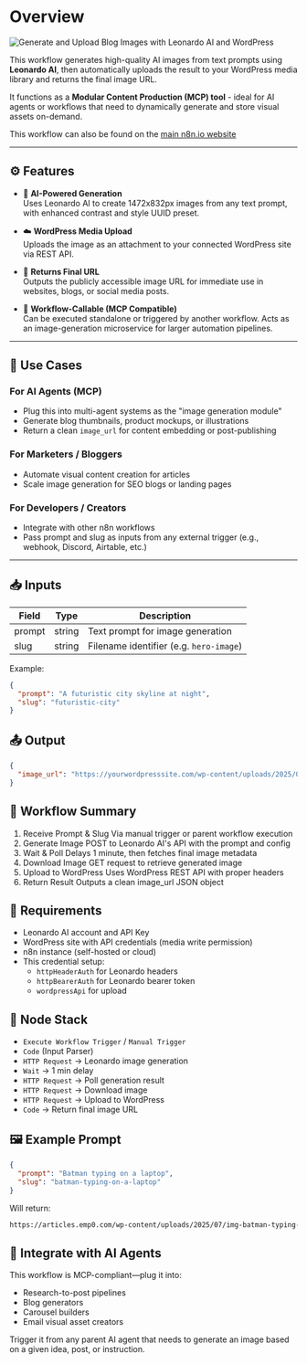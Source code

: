 # Overview

![Generate and Upload Blog Images with Leonardo AI and WordPress](https://articles.emp0.com/wp-content/uploads/2025/07/generate-and-upload-blog-images-with-leonardo-ai-and-wordpress.png)

This workflow generates high-quality AI images from text prompts using **Leonardo AI**, then automatically uploads the result to your WordPress media library and returns the final image URL.

It functions as a **Modular Content Production (MCP) tool** - ideal for AI agents or workflows that need to dynamically generate and store visual assets on-demand.

This workflow can also be found on the [main n8n.io website](https://n8n.io/workflows/6363-generate-and-upload-blog-images-with-leonardo-ai-and-wordpress/) 

---

## ⚙️ Features

- 🧠 **AI-Powered Generation**  
  Uses Leonardo AI to create 1472x832px images from any text prompt, with enhanced contrast and style UUID preset.

- ☁️ **WordPress Media Upload**  
  Uploads the image as an attachment to your connected WordPress site via REST API.

- 🔗 **Returns Final URL**  
  Outputs the publicly accessible image URL for immediate use in websites, blogs, or social media posts.

- 🔁 **Workflow-Callable (MCP Compatible)**  
  Can be executed standalone or triggered by another workflow. Acts as an image-generation microservice for larger automation pipelines.

---

## 🧠 Use Cases

### For AI Agents (MCP)
- Plug this into multi-agent systems as the "image generation module"
- Generate blog thumbnails, product mockups, or illustrations
- Return a clean `image_url` for content embedding or post-publishing

### For Marketers / Bloggers
- Automate visual content creation for articles
- Scale image generation for SEO blogs or landing pages

### For Developers / Creators
- Integrate with other n8n workflows
- Pass prompt and slug as inputs from any external trigger (e.g., webhook, Discord, Airtable, etc.)

---

## 📥 Inputs

| Field  | Type   | Description                            |
|--------|--------|----------------------------------------|
| prompt | string | Text prompt for image generation       |
| slug   | string | Filename identifier (e.g. `hero-image`) |

Example:
```json
{
  "prompt": "A futuristic city skyline at night",
  "slug": "futuristic-city"
}
```
## 📤 Output
```json
{
  "image_url": "https://yourwordpresssite.com/wp-content/uploads/2025/07/img-futuristic-city.jpg"
}
```
## 🔄 Workflow Summary
1. Receive Prompt & Slug
Via manual trigger or parent workflow execution
2. Generate Image
POST to Leonardo AI's API with the prompt and config
3. Wait & Poll
Delays 1 minute, then fetches final image metadata
4. Download Image
GET request to retrieve generated image
5. Upload to WordPress
Uses WordPress REST API with proper headers
6. Return Result
Outputs a clean image_url JSON object

## 🔐 Requirements
- Leonardo AI account and API Key
- WordPress site with API credentials (media write permission)
- n8n instance (self-hosted or cloud)
- This credential setup:
	- `httpHeaderAuth` for Leonardo headers
	- `httpBearerAuth` for Leonardo bearer token
	- `wordpressApi` for upload

## 🧩 Node Stack
- `Execute Workflow Trigger` / `Manual Trigger`
- `Code` (Input Parser)
- `HTTP Request` → Leonardo image generation
- `Wait` → 1 min delay
- `HTTP Request` → Poll generation result
- `HTTP Request` → Download image
- `HTTP Request` → Upload to WordPress
- `Code` → Return final image URL

## 🖼 Example Prompt
```json
{
  "prompt": "Batman typing on a laptop",
  "slug": "batman-typing-on-a-laptop"
}
```
Will return:
```bash
https://articles.emp0.com/wp-content/uploads/2025/07/img-batman-typing-on-a-laptop.jpg
```
## 🧠 Integrate with AI Agents
This workflow is MCP-compliant—plug it into:
- Research-to-post pipelines
- Blog generators
- Carousel builders
- Email visual asset creators

Trigger it from any parent AI agent that needs to generate an image based on a given idea, post, or instruction.